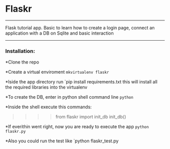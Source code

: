 # Flaskr
---

Flask tutorial app. Basic to learn how to create a login page, connect an
application with a DB on Sqlite and basic interaction

---

### Installation:

*Clone the repo

*Create a virtual enviroment `mkvirtualenv flaskr`

*Iside the app directory run `pip install requirements.txt this will install all
the required libraries into the virtualenv 

*To create the DB, enter in python shell command line `python`

*Inside the shell execute this commands:
 >>>> from flaskr import init_db
 >>>> init_db()

*If everithin went right, now you are ready to execute the app `python flaskr.py`

*Also you could run the test like `python flaskr_test.py
